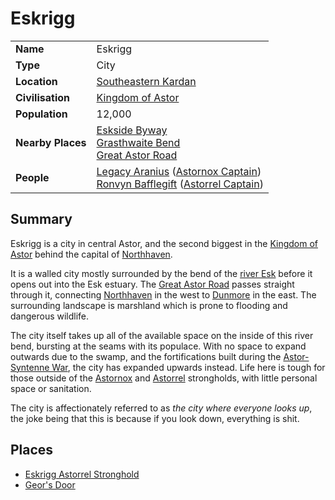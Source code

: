 # Eskrigg

|||
| --- | --- |
| **Name** | Eskrigg | place.4
| **Type** | City |
| **Location** | [Southeastern Kardan](../../regions/southeastern-kardan.md) |
| **Civilisation** | [Kingdom of Astor](../../../civilisations/kingdom-of-astor/kingdom-of-astor.md) |
| **Population** | 12,000 |
| **Nearby Places** | [Eskside Byway](../../roads/eskside-byway.md)<br>[Grasthwaite Bend](../../roads/grasthwaite-bend.md)<br>[Great Astor Road](../../roads/great-astor-road.md) |
| **People** | [Legacy Aranius](../../../characters/legacy-aranius.md) ([Astornox Captain](../../../organisations/government/astornox/ranks/astornox-captain.md))<br>[Ronvyn Bafflegift](../../../characters/ronvyn-bafflegift.md) ([Astorrel Captain](../../../organisations/government/astorrel/ranks/astorrel-captain.md)) |

## Summary

Eskrigg is a city in central Astor, and the second biggest in the [Kingdom of Astor](../../../civilisations/kingdom-of-astor/kingdom-of-astor.md) behind the capital of [Northhaven](northhaven.md).

It is a walled city mostly surrounded by the bend of the [river Esk](../../topography/rivers-lakes/river-esk.md) before it opens out into the Esk estuary. The [Great Astor Road](../../roads/great-astor-road.md) passes straight through it, connecting [Northhaven](northhaven.md) in the west to [Dunmore](dunmore.md) in the east. The surrounding landscape is marshland which is prone to flooding and dangerous wildlife.

The city itself takes up all of the available space on the inside of this river bend, bursting at the seams with its populace. With no space to expand outwards due to the swamp, and the fortifications built during the [Astor-Syntenne War](../../../history/events/astor-syntenne-war.md), the city has expanded upwards instead. Life here is tough for those outside of the [Astornox](../../../organisations/government/astornox/astornox.md) and [Astorrel](../../../organisations/government/astorrel/astorrel.md) strongholds, with little personal space or sanitation.

The city is affectionately referred to as *the city where everyone looks up*, the joke being that this is because if you look down, everything is shit.

## Places

- [Eskrigg Astorrel Stronghold](../strongholds/eskrigg-astorrel-stronghold.md)
- [Geor's Door](../../buildings/inns-taverns/geors-door.md)
